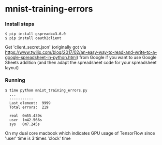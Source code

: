 # mnist-training-errors

### Install steps
```
$ pip install gspread==3.6.0
$ pip install oauth2client
```

Get 'client_secret.json' (originally got via https://www.twilio.com/blog/2017/02/an-easy-way-to-read-and-write-to-a-google-spreadsheet-in-python.html) from Google if you want to use Google Sheets addition (and then adapt the spreadsheet code for your spreadsheet layout)

### Running
```
$ time python mnist_training_errors.py
  ...
  -----------
  Last element:  9999
  Total errors:  219
  
  real	0m55.439s
  user	1m42.566s
  sys	0m7.245s
```
On my dual core macbook which indicates GPU usage of TensorFlow since 'user' time is 3 times 'clock' time

